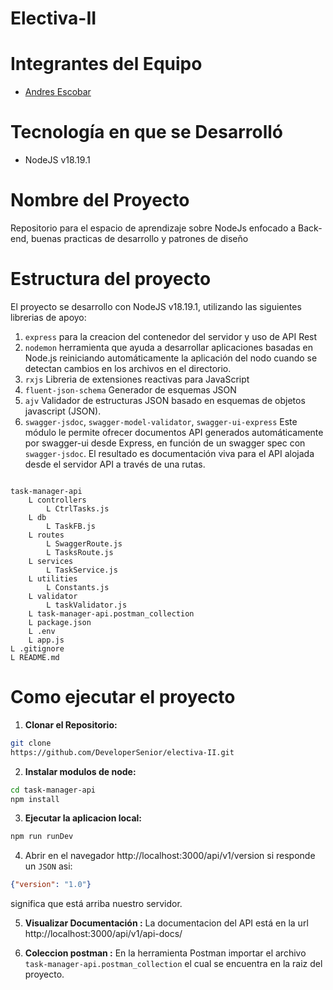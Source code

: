 
# Electiva-II
# Integrantes del Equipo
- [Andres Escobar](https://github.com/DeveloperSenior)
# Tecnología en que se Desarrolló
- NodeJS v18.19.1
# Nombre del Proyecto
Repositorio para el espacio de aprendizaje sobre NodeJs enfocado a Back-end, buenas practicas de desarrollo y patrones de diseño
# Estructura del proyecto
El proyecto se desarrollo con NodeJS v18.19.1, utilizando las siguientes librerias de apoyo:

1. `express` para la creacion del contenedor del 
servidor y uso de API Rest
2. `nodemon` herramienta que ayuda a desarrollar aplicaciones basadas en Node.js reiniciando automáticamente la aplicación del nodo cuando se detectan cambios en los archivos en el directorio.
3. `rxjs` Libreria de extensiones reactivas para JavaScript
4. `fluent-json-schema` Generador de esquemas JSON
5. `ajv` Validador de estructuras JSON basado en esquemas de objetos javascript (JSON).
6. `swagger-jsdoc`, `swagger-model-validator`, `swagger-ui-express` Este módulo le permite ofrecer documentos API generados automáticamente por swagger-ui desde Express, en función de un swagger spec con `swagger-jsdoc`. El resultado es documentación viva para el API alojada desde el servidor API a través de una rutas.

```

task-manager-api
    L controllers
        L CtrlTasks.js
    L db
        L TaskFB.js
    L routes
        L SwaggerRoute.js
        L TasksRoute.js
    L services
        L TaskService.js
    L utilities
        L Constants.js
    L validator
        L taskValidator.js
    L task-manager-api.postman_collection
    L package.json
    L .env
    L app.js
L .gitignore
L README.md
``` 

# Como ejecutar el proyecto
1. **Clonar el Repositorio:**
```bash
git clone
https://github.com/DeveloperSenior/electiva-II.git
```
2. **Instalar modulos de node:**
```bash
cd task-manager-api
npm install
```
3. **Ejecutar la aplicacion local:**
```bash
npm run runDev
```
4. Abrir en el navegador http://localhost:3000/api/v1/version si responde un `JSON` asi:
```json
{"version": "1.0"}
```
significa que está arriba nuestro servidor.

5. **Visualizar Documentación :**
La documentacion del API está en la url http://localhost:3000/api/v1/api-docs/

6. **Coleccion postman :**
En la herramienta Postman importar el archivo `task-manager-api.postman_collection` el cual se encuentra en la raiz del proyecto.